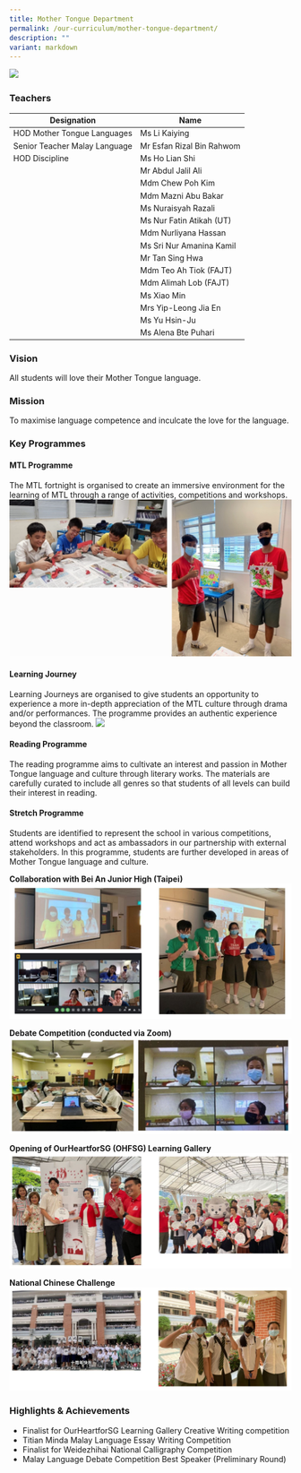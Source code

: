 ```yaml
---
title: Mother Tongue Department
permalink: /our-curriculum/mother-tongue-department/
description: ""
variant: markdown
---
```

![](/images/2023_tpss_41_mother_tongue.jpg)

### Teachers

| Designation | Name |
|---|---|
| HOD Mother Tongue Languages | Ms Li Kaiying |
| Senior Teacher Malay Language | Mr Esfan Rizal Bin Rahwom |
| HOD Discipline | Ms Ho Lian Shi |
|  | Mr Abdul Jalil Ali |
|  | Mdm Chew Poh Kim |
|  | Mdm Mazni Abu Bakar |
|  | Ms Nuraisyah Razali |
|  | Ms Nur Fatin Atikah (UT) |
|  | Mdm Nurliyana Hassan |
|  | Ms Sri Nur Amanina Kamil |
|  | Mr Tan Sing Hwa |
|  | Mdm Teo Ah Tiok (FAJT) |
|  | Mdm Alimah Lob (FAJT)  |
|  | Ms Xiao Min |
|  | Mrs Yip-Leong Jia En |
|  | Ms Yu Hsin-Ju |
|  | Ms Alena Bte Puhari |

### Vision
All students will love their Mother Tongue language. 

### Mission
To maximise language competence and inculcate the love for the language.

### Key Programmes
#### MTL Programme
The MTL fortnight is organised to create an immersive environment for the learning of MTL through a range of activities, competitions and workshops.
![](/images/mtl%20programme.png)
#### Learning Journey 
Learning Journeys are organised to give students an opportunity to experience a more in-depth appreciation of the MTL culture through drama and/or performances. The programme provides an authentic experience beyond the classroom.
![](/images/mt%20learning%20journey.jpg)
#### Reading Programme
The reading programme aims to cultivate an interest and passion in Mother Tongue language and culture through literary works. The materials are carefully curated to include all genres so that students of all levels can build their interest in reading.
#### Stretch Programme
Students are identified to represent the school in various competitions, attend workshops and act as ambassadors in our partnership with external stakeholders. In this programme, students are further developed in areas of Mother Tongue language and culture.<br>

**Collaboration with Bei An Junior High (Taipei)**
![](/images/mt%20bei%20an%20junior%20high.JPG)

**Debate Competition (conducted via Zoom)**
![](/images/capture1.JPG)

**Opening of OurHeartforSG (OHFSG) Learning Gallery**
![](/images/capture2.JPG)

**National Chinese Challenge**
![](/images/national%20chinese%20challenge.JPG)

### Highlights &amp; Achievements
*   Finalist for OurHeartforSG Learning Gallery Creative Writing competition
*   Titian Minda Malay Language Essay Writing Competition
*   Finalist for Weidezhihai National Calligraphy Competition
*   Malay Language Debate Competition Best Speaker (Preliminary Round)